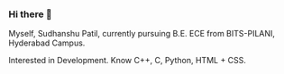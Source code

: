 ### Hi there 👋
Myself, Sudhanshu Patil, currently pursuing B.E. ECE from BITS-PILANI, Hyderabad Campus.<p>
Interested in Development.
Know C++, C, Python, HTML + CSS. 
<!--
**Sudhanshu-Patil/Sudhanshu-Patil** is a ✨ _special_ ✨ repository because its `README.md` (this file) appears on your GitHub profile.

Here are some ideas to get you started:

- 🔭 I’m currently working on ...
- 🌱 I’m currently learning ...
- 👯 I’m looking to collaborate on ...
- 🤔 I’m looking for help with ...
- 💬 Ask me about ...
- 📫 How to reach me: ...
- 😄 Pronouns: ...
- ⚡ Fun fact: ...
-->
